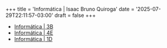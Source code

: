 +++
title = 'Informática | Isaac Bruno Quiroga'
date = '2025-07-29T22:11:57-03:00'
draft = false
+++

- [Informática | 3B](3B)
- [Informática | 4E](4E)
- [Informática | 1D](1D)
